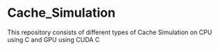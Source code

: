 # Cache_Simulation <br />

This repository consists of different types of Cache Simulation on CPU using C and GPU using CUDA C




 
